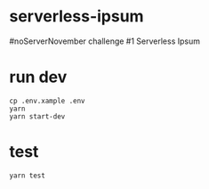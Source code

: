 # serverless-ipsum

#noServerNovember challenge #1 Serverless Ipsum

# run dev
```
cp .env.xample .env
yarn
yarn start-dev
```

# test
```
yarn test
```
